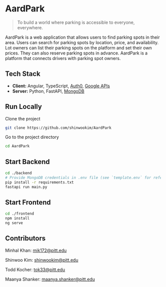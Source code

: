 # AardPark
> To build a world where parking is accessible to everyone, everywhere.

AardPark is a web application that allows users to find parking spots in their area. Users can search for parking spots by location, price, and availability. Lot owners can list their parking spots on the platform and set their own prices. They can also reserve parking spots in advance. AardPark is a platform that connects drivers with parking spot owners.



## Tech Stack
- **Client:** Angular, TypeScript, [Auth0](https://auth0.com/), [Google APIs](https://developers.google.com/apis-explorer)
- **Server:** Python, FastAPI, [MongoDB](https://www.mongodb.com/)


## Run Locally
Clone the project
```bash
git clone https://github.com/shinwookim/AardPark
```
Go to the project directory
```bash
cd AardPark
```

## Start Backend

```bash
cd ./backend
# Provide MongoDB credentials in .env file (see `template.env` for reference)
pip install -r requirements.txt
fastapi run main.py
```

## Start Frontend
```bash
cd ./frontend
npm install
ng serve
```


## Contributors
Minhal Khan: mik172@pitt.edu

Shinwoo Kim: shinwookim@pitt.edu

Todd Kocher: tok33@pitt.edu

Maanya Shanker: maanya.shanker@pitt.edu
